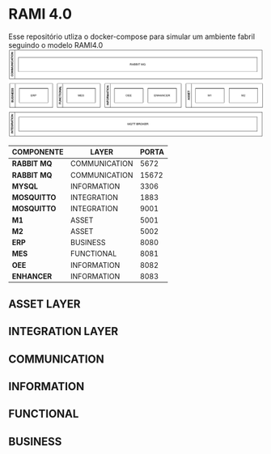 # RAMI 4.0

Esse repositório utliza o docker-compose para simular um ambiente fabril seguindo o modelo RAMI4.0
![Arquitetura](diagram/arch.drawio.png)


|COMPONENTE|LAYER|PORTA|
|---|---|---|
|**RABBIT MQ**|COMMUNICATION|5672|
|**RABBIT MQ**|COMMUNICATION|15672|
|**MYSQL**|INFORMATION|3306|
|**MOSQUITTO**|INTEGRATION|1883|
|**MOSQUITTO**|INTEGRATION|9001|
|**M1**|ASSET|5001|
|**M2**|ASSET|5002|
|**ERP**|BUSINESS|8080|
|**MES**|FUNCTIONAL|8081|
|**OEE**|INFORMATION|8082|
|**ENHANCER**|INFORMATION|8083|

## ASSET LAYER
## INTEGRATION LAYER
## COMMUNICATION
## INFORMATION
## FUNCTIONAL
## BUSINESS
